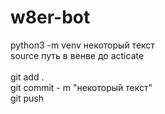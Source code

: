 # w8er-bot
python3 -m venv некоторый текст <br>
source путь в венве до acticate <br>
<br>
git add . <br>
git commit - m "некоторый текст" <br>
git push <br>
